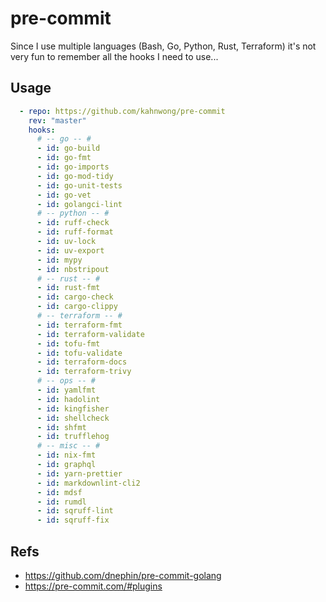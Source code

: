 # pre-commit

Since I use multiple languages (Bash, Go, Python, Rust, Terraform) it's not very fun to remember all the hooks I need to use...

## Usage

```yaml
  - repo: https://github.com/kahnwong/pre-commit
    rev: "master"
    hooks:
      # -- go -- #
      - id: go-build
      - id: go-fmt
      - id: go-imports
      - id: go-mod-tidy
      - id: go-unit-tests
      - id: go-vet
      - id: golangci-lint
      # -- python -- #
      - id: ruff-check
      - id: ruff-format
      - id: uv-lock
      - id: uv-export
      - id: mypy
      - id: nbstripout
      # -- rust -- #
      - id: rust-fmt
      - id: cargo-check
      - id: cargo-clippy
      # -- terraform -- #
      - id: terraform-fmt
      - id: terraform-validate
      - id: tofu-fmt
      - id: tofu-validate
      - id: terraform-docs
      - id: terraform-trivy
      # -- ops -- #
      - id: yamlfmt
      - id: hadolint
      - id: kingfisher
      - id: shellcheck
      - id: shfmt
      - id: trufflehog
      # -- misc -- #
      - id: nix-fmt
      - id: graphql
      - id: yarn-prettier
      - id: markdownlint-cli2
      - id: mdsf
      - id: rumdl
      - id: sqruff-lint
      - id: sqruff-fix
```

## Refs

- <https://github.com/dnephin/pre-commit-golang>
- <https://pre-commit.com/#plugins>
